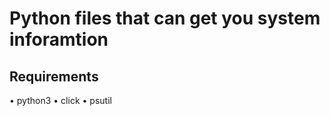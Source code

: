 # Python files that can get you system inforamtion 


## Requirements 
• python3 
• click 
• psutil
